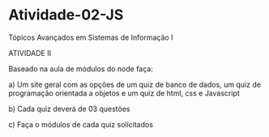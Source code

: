 # Atividade-02-JS

Tópicos Avançados em Sistemas de Informação I

ATIVIDADE II 


Baseado na aula de módulos do node faça:

a) Um site geral com as opções de um quiz de banco de dados, um quiz de programação orientada a objetos e um quiz de html, css e Javascript

b) Cada quiz deverá de 03 questões

c) Faça o módulos de cada quiz solicitados
